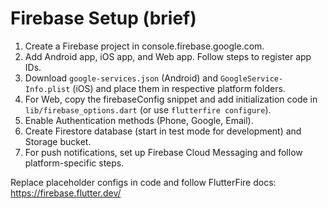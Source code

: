 # Firebase Setup (brief)
1. Create a Firebase project in console.firebase.google.com.
2. Add Android app, iOS app, and Web app. Follow steps to register app IDs.
3. Download `google-services.json` (Android) and `GoogleService-Info.plist` (iOS) and place them in respective platform folders.
4. For Web, copy the firebaseConfig snippet and add initialization code in `lib/firebase_options.dart` (or use `flutterfire configure`).
5. Enable Authentication methods (Phone, Google, Email).
6. Create Firestore database (start in test mode for development) and Storage bucket.
7. For push notifications, set up Firebase Cloud Messaging and follow platform-specific steps.

Replace placeholder configs in code and follow FlutterFire docs: https://firebase.flutter.dev/
